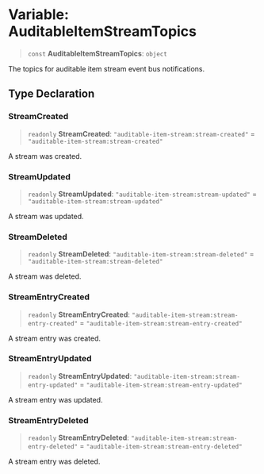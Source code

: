 # Variable: AuditableItemStreamTopics

> `const` **AuditableItemStreamTopics**: `object`

The topics for auditable item stream event bus notifications.

## Type Declaration

### StreamCreated

> `readonly` **StreamCreated**: `"auditable-item-stream:stream-created"` = `"auditable-item-stream:stream-created"`

A stream was created.

### StreamUpdated

> `readonly` **StreamUpdated**: `"auditable-item-stream:stream-updated"` = `"auditable-item-stream:stream-updated"`

A stream was updated.

### StreamDeleted

> `readonly` **StreamDeleted**: `"auditable-item-stream:stream-deleted"` = `"auditable-item-stream:stream-deleted"`

A stream was deleted.

### StreamEntryCreated

> `readonly` **StreamEntryCreated**: `"auditable-item-stream:stream-entry-created"` = `"auditable-item-stream:stream-entry-created"`

A stream entry was created.

### StreamEntryUpdated

> `readonly` **StreamEntryUpdated**: `"auditable-item-stream:stream-entry-updated"` = `"auditable-item-stream:stream-entry-updated"`

A stream entry was updated.

### StreamEntryDeleted

> `readonly` **StreamEntryDeleted**: `"auditable-item-stream:stream-entry-deleted"` = `"auditable-item-stream:stream-entry-deleted"`

A stream entry was deleted.
